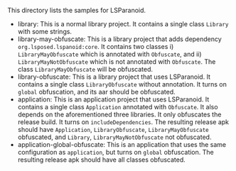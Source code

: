 This directory lists the samples for LSParanoid.

- library: This is a normal library project. It contains a single class `Library` with some strings.
- library-may-obfuscate: This is a library project that adds dependency `org.lsposed.lspanoid:core`. It contains two classes i) `LibraryMayObfuscate` which is annotated with `Obfuscate`, and ii) `LibraryMayNotObfuscate` which is not annotated with `Obfuscate`. The class `LibraryMayObfuscate` will be obfuscated.
- library-obfuscate: This is a library project that uses LSParanoid. It contains a single class `LibraryObfuscate` without annotation. It turns on `global` obfuscation, and its aar should be obfuscated.
- application: This is an application project that uses LSParanoid. It contains a single class `Application` annotated with `Obfuscate`. It also depends on the aforementioned three libraries. It only obfuscates the release build. It turns on `includeDependencies`. The resulting release apk should have `Application`, `LibraryObfuscate`, `LibraryMayObfuscate` obfuscated, and `Library`, `LibraryMayNotObfuscate` not obfuscated.
- application-global-obfuscate: This is an application that uses the same configuration as `application`, but turns on `global` obfuscation. The resulting release apk should have all classes obfuscated.
